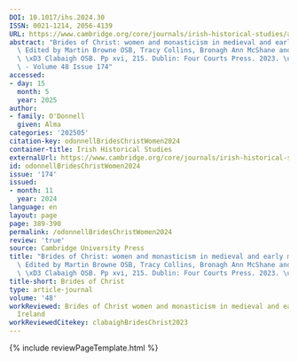 ```yaml
---
DOI: 10.1017/ihs.2024.30
ISSN: 0021-1214, 2056-4139
URL: https://www.cambridge.org/core/journals/irish-historical-studies/article/brides-of-christ-women-and-monasticism-in-medieval-and-early-modern-ireland-edited-by-martin-browne-osb-tracy-collins-bronagh-ann-mcshane-and-colman-o-clabaigh-osb-pp-xvi-215-dublin-four-courts-press-2023-50-hardback/B9E93270E60DDB5256C0E0271ED96FBD?utm_source=SFMC&utm_medium=email&utm_content=Article&utm_campaign=New%20Cambridge%20Alert%20-%20Issues&WT.mc_id=New%20Cambridge%20Alert%20-%20Issues
abstract: "Brides of Christ: women and monasticism in medieval and early modern Ireland.\
  \ Edited by Martin Browne OSB, Tracy Collins, Bronagh Ann McShane and Colm\xE1n\
  \ \xD3 Clabaigh OSB. Pp xvi, 215. Dublin: Four Courts Press. 2023. \u20AC50 hardback.\
  \ - Volume 48 Issue 174"
accessed:
- day: 15
  month: 5
  year: 2025
author:
- family: O'Donnell
  given: Alma
categories: '202505'
citation-key: odonnellBridesChristWomen2024
container-title: Irish Historical Studies
externalUrl: https://www.cambridge.org/core/journals/irish-historical-studies/article/brides-of-christ-women-and-monasticism-in-medieval-and-early-modern-ireland-edited-by-martin-browne-osb-tracy-collins-bronagh-ann-mcshane-and-colman-o-clabaigh-osb-pp-xvi-215-dublin-four-courts-press-2023-50-hardback/B9E93270E60DDB5256C0E0271ED96FBD?utm_source=SFMC&utm_medium=email&utm_content=Article&utm_campaign=New%20Cambridge%20Alert%20-%20Issues&WT.mc_id=New%20Cambridge%20Alert%20-%20Issues
id: odonnellBridesChristWomen2024
issue: '174'
issued:
- month: 11
  year: 2024
language: en
layout: page
page: 389-390
permalink: /odonnellBridesChristWomen2024
review: 'true'
source: Cambridge University Press
title: "Brides of Christ: women and monasticism in medieval and early modern Ireland.\
  \ Edited by Martin Browne OSB, Tracy Collins, Bronagh Ann McShane and Colm\xE1n\
  \ \xD3 Clabaigh OSB. Pp xvi, 215. Dublin: Four Courts Press. 2023. \u20AC50 hardback."
title-short: Brides of Christ
type: article-journal
volume: '48'
workReviewed: Brides of Christ women and monasticism in medieval and early modern
  Ireland
workReviewedCitekey: clabaighBridesChrist2023
---
```

{% include reviewPageTemplate.html %}